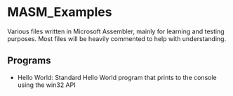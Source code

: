 # MASM_Examples
Various files written in Microsoft Assembler, mainly for learning and testing purposes. Most files will be heavily commented to help with understanding.

## Programs
* Hello World: Standard Hello World program that prints to the console using the win32 API

